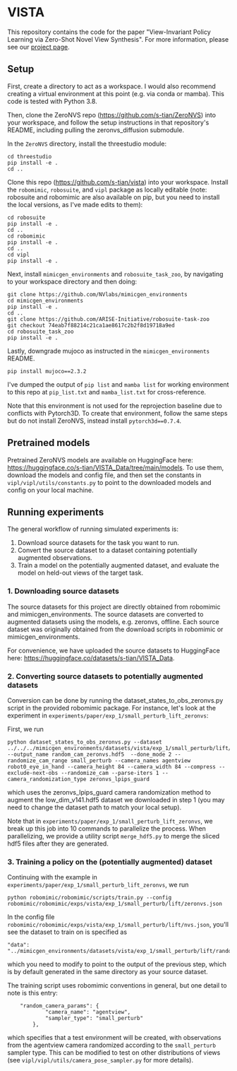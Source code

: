 # VISTA 

This repository contains the code for the paper "View-Invariant Policy Learning via Zero-Shot Novel View Synthesis". For more information, please see our [project page](https://s-tian.github.io/projects/vista/).

## Setup
First, create a directory to act as a workspace. I would also recommend creating a virtual environment at this point (e.g. via conda or mamba). This code is tested with Python 3.8.

Then, clone the ZeroNVS repo (https://github.com/s-tian/ZeroNVS) into your workspace, and follow the setup instructions in that repository's README, including pulling the zeronvs_diffusion submodule. 

In the `ZeroNVS` directory, install the threestudio module:
```
cd threestudio
pip install -e .
cd ..
```

Clone this repo (https://github.com/s-tian/vista) into your workspace. Install the `robomimic`, `robosuite`, and `vipl` package as locally editable (note: robosuite and robomimic are also available on pip, but you need to install the local versions, as I've made edits to them):

```
cd robosuite
pip install -e .
cd ..
cd robomimic 
pip install -e .
cd ..
cd vipl
pip install -e .
```

Next, install `mimicgen_environments` and `robosuite_task_zoo`, by navigating to your workspace directory and then doing:
```
git clone https://github.com/NVlabs/mimicgen_environments
cd mimicgen_environments
pip install -e .
cd ..
git clone https://github.com/ARISE-Initiative/robosuite-task-zoo
git checkout 74eab7f88214c21ca1ae8617c2b2f8d19718a9ed
cd robosuite_task_zoo
pip install -e .
```

Lastly, downgrade mujoco as instructed in the `mimicgen_environments` README. 

`pip install mujoco==2.3.2`

I've dumped the output of `pip list` and `mamba list` for working environment to this repo at `pip_list.txt` and `mamba_list.txt` for cross-reference. 

Note that this environment is not used for the reprojection baseline due to conflicts with Pytorch3D. To create that environment, follow the same steps but do not install ZeroNVS, instead install `pytorch3d==0.7.4`.

## Pretrained models
Pretrained ZeroNVS models are available on HuggingFace here: https://huggingface.co/s-tian/VISTA_Data/tree/main/models.
To use them, download the models and config file, and then set the constants in `vipl/vipl/utils/constants.py` to point to the downloaded models and config on your local machine. 

## Running experiments
The general workflow of running simulated experiments is:
1. Download source datasets for the task you want to run.
2. Convert the source dataset to a dataset containing potentially augmented observations.
3. Train a model on the potentially augmented dataset, and evaluate the model on held-out views of the target task.

### 1. Downloading source datasets
The source datasets for this project are directly obtained from robomimic and mimicgen_environments. The source datasets are converted to augmented datasets using the models, e.g. zeronvs, offline. Each source dataset was originally obtained from the download scripts in robomimic or mimicgen_environments. 

For convenience, we have uploaded the source datasets to HuggingFace here: https://huggingface.co/datasets/s-tian/VISTA_Data.

### 2. Converting source datasets to potentially augmented datasets
Conversion can be done by running the dataset_states_to_obs_zeronvs.py script in the provided robomimic package. For instance, let's look at the experiment in `experiments/paper/exp_1/small_perturb_lift_zeronvs`:

First, we run 

```
python dataset_states_to_obs_zeronvs.py --dataset ../../../mimicgen_environments/datasets/vista/exp_1/small_perturb/lift/low_dim_v141.hdf5 --output_name random_cam_zeronvs.hdf5  --done_mode 2 --randomize_cam_range small_perturb --camera_names agentview robot0_eye_in_hand --camera_height 84 --camera_width 84 --compress --exclude-next-obs --randomize_cam --parse-iters 1 --camera_randomization_type zeronvs_lpips_guard 
```

which uses the zeronvs_lpips_guard camera randomization method to augment the low_dim_v141.hdf5 dataset we downloaded in step 1 (you may need to change the dataset path to match your local setup). 

Note that in `experiments/paper/exp_1/small_perturb_lift_zeronvs`, we break up this job into 10 commands to parallelize the process. When parallelizing, we provide a utility script `merge_hdf5.py` to merge the sliced hdf5 files after they are generated. 

### 3. Training a policy on the (potentially augmented) dataset

Continuing with the example in `experiments/paper/exp_1/small_perturb_lift_zeronvs`, we run 

```
python robomimic/robomimic/scripts/train.py --config robomimic/robomimic/exps/vista/exp_1/small_perturb/lift/zeronvs.json
```
In the config file `robomimic/robomimic/exps/vista/exp_1/small_perturb/lift/nvs.json`, you'll see the dataset to train on is specified as 

```
"data": "../mimicgen_environments/datasets/vista/exp_1/small_perturb/lift/random_cam_zeronvs.hdf5"
```

which you need to modify to point to the output of the previous step, which is by default generated in the same directory as your source dataset.

The training script uses robomimic conventions in general, but one detail to note is this entry:
```
    "random_camera_params": {
            "camera_name": "agentview",
            "sampler_type": "small_perturb"
        },
```
which specifies that a test environment will be created, with observations from the agentview camera randomized according to the `small_perturb` sampler type. This can be modified to test on other distributions of views (see `vipl/vipl/utils/camera_pose_sampler.py` for more details). 



